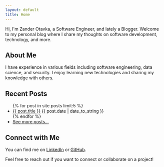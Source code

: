 ```yaml
---
layout: default
title: Home
---
```


Hi, I'm Zander Otavka, a Software Engineer, and lately a Blogger. Welcome to my
personal blog where I share my thoughts on software development, technology, and
more.

## About Me

I have experience in various fields including software engineering, data
science, and security. I enjoy learning new technologies and sharing my
knowledge with others.

## Recent Posts

<ul>
  {% for post in site.posts limit:5 %}
    <li>
      <a href="{{ post.url }}">{{ post.title }}</a>
      <span>{{ post.date | date_to_string }}</span>
    </li>
  {% endfor %}
  <li>
    <a href="{{ site.baseurl }}/blog/">See more posts...</a>
  </li>
</ul>

## Connect with Me

You can find me on [LinkedIn](https://linkedin.com/in/alexander-otavka) or
[GitHub](https://github.com/AlexanderOtavka).

Feel free to reach out if you want to connect or collaborate on a project!
